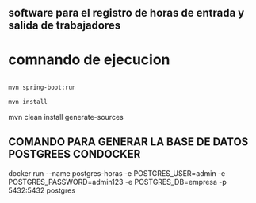 ## software para el registro de horas de entrada y salida de trabajadores

# comnando de ejecucion

```sh

mvn spring-boot:run 

mvn install
```

 



mvn clean install generate-sources

## COMANDO PARA GENERAR LA BASE DE DATOS POSTGREES CONDOCKER

docker run --name postgres-horas -e POSTGRES_USER=admin -e POSTGRES_PASSWORD=admin123 -e POSTGRES_DB=empresa -p 5432:5432 postgres